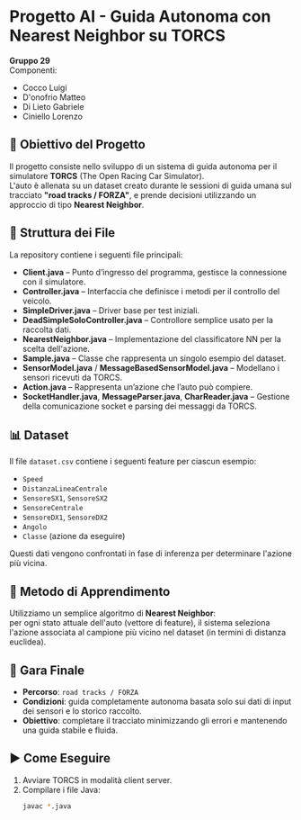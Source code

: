 # Progetto AI - Guida Autonoma con Nearest Neighbor su TORCS

**Gruppo 29**  
Componenti:  
- Cocco Luigi  
- D'onofrio Matteo  
- Di Lieto Gabriele  
- Ciniello Lorenzo  

## 🏁 Obiettivo del Progetto

Il progetto consiste nello sviluppo di un sistema di guida autonoma per il simulatore **TORCS** (The Open Racing Car Simulator).  
L'auto è allenata su un dataset creato durante le sessioni di guida umana sul tracciato **"road tracks / FORZA"**, e prende decisioni utilizzando un approccio di tipo **Nearest Neighbor**.

## 📁 Struttura dei File

La repository contiene i seguenti file principali:

- **Client.java** – Punto d’ingresso del programma, gestisce la connessione con il simulatore.
- **Controller.java** – Interfaccia che definisce i metodi per il controllo del veicolo.
- **SimpleDriver.java** – Driver base per test iniziali.
- **DeadSimpleSoloController.java** – Controllore semplice usato per la raccolta dati.
- **NearestNeighbor.java** – Implementazione del classificatore NN per la scelta dell'azione.
- **Sample.java** – Classe che rappresenta un singolo esempio del dataset.
- **SensorModel.java** / **MessageBasedSensorModel.java** – Modellano i sensori ricevuti da TORCS.
- **Action.java** – Rappresenta un’azione che l’auto può compiere.
- **SocketHandler.java**, **MessageParser.java**, **CharReader.java** – Gestione della comunicazione socket e parsing dei messaggi da TORCS.

## 📊 Dataset

Il file `dataset.csv` contiene i seguenti feature per ciascun esempio:
- `Speed`  
- `DistanzaLineaCentrale`  
- `SensoreSX1`, `SensoreSX2`  
- `SensoreCentrale`  
- `SensoreDX1`, `SensoreDX2`  
- `Angolo`  
- `Classe` (azione da eseguire)

Questi dati vengono confrontati in fase di inferenza per determinare l'azione più vicina.

## 🧠 Metodo di Apprendimento

Utilizziamo un semplice algoritmo di **Nearest Neighbor**:  
per ogni stato attuale dell'auto (vettore di feature), il sistema seleziona l'azione associata al campione più vicino nel dataset (in termini di distanza euclidea).

## 🚗 Gara Finale

- **Percorso**: `road tracks / FORZA`
- **Condizioni**: guida completamente autonoma basata solo sui dati di input dei sensori e lo storico raccolto.
- **Obiettivo**: completare il tracciato minimizzando gli errori e mantenendo una guida stabile e fluida.

## ▶️ Come Eseguire

1. Avviare TORCS in modalità client server.
2. Compilare i file Java:
   ```bash
   javac *.java
